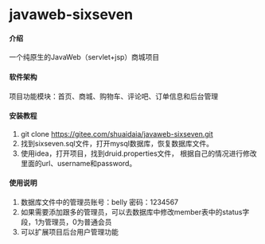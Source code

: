 # javaweb-sixseven

#### 介绍
一个纯原生的JavaWeb（servlet+jsp）商城项目
#### 软件架构
项目功能模块：首页、商城、购物车、评论吧、订单信息和后台管理

#### 安装教程

1.  git clone https://gitee.com/shuaidaia/javaweb-sixseven.git
2.  找到sixseven.sql文件，打开mysql数据库，恢复数据库文件。
3.  使用idea，打开项目，找到druid.properties文件，
根据自己的情况进行修改里面的url、username和password。

#### 使用说明

1.  数据库文件中的管理员账号：belly 密码：1234567
2.  如果需要添加跟多的管理员，可以去数据库中修改member表中的status字段，1为管理员，0为普通会员
3.  可以扩展项目后台用户管理功能
